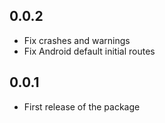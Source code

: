 ## 0.0.2
 - Fix crashes and warnings
 - Fix Android default initial routes

## 0.0.1
 - First release of the package
